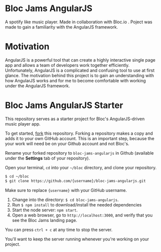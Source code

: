 # Bloc Jams AngularJS

A spotify like music player. Made in collaboration with Bloc.io . Poject was made to gain a familiarity with the AngularJS framework.

# Motivation

AngularJS is a powerful tool that can create a highly interactive single page app and allows a team of developers work together efficiently. Unfortunately, AngularJS is a complicated and confusing tool to use at first glance. The motivation behind this project is to gain an understanding with how AngularJS works and for me to become comfortable with working under the AngularJS framework.





# Bloc Jams AngularJS Starter

This repository serves as a starter project for Bloc's AngularJS-driven music player app. 

To get started, [fork](https://help.github.com/articles/fork-a-repo/) this repository. Forking a repository makes a copy and adds it to your own GitHub account. This is an important step, because the your work will need be on your Github account and not Bloc's. 

Rename your forked repository to `bloc-jams-angularjs` in Github (available under the **Settings** tab of your repository).

Open your terminal, `cd` into your `~/bloc` directory, and clone your repository.

```bash
$ cd ~/bloc
$ git clone https://github.com/{username}/bloc-jams-angularjs.git
```

Make sure to replace `{username}` with your GitHub username.

1. Change into the directory: `$ cd bloc-jams-angularjs`.
2. Run `$ npm install` to download/install the needed dependencies
3. Start the node server: `npm start`.
4. Open a web browser, go to `http://localhost:3000`, and verify that you see the Bloc Jams landing page.

You can press `ctrl + c` at any time to stop the server. 

You'll want to keep the server running whenever you're working on your project. 



